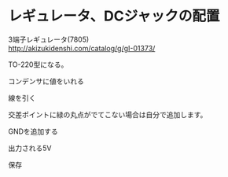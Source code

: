 # レギュレータ、DCジャックの配置


3端子レギュレータ(7805)
<br>
http://akizukidenshi.com/catalog/g/gI-01373/


TO-220型になる。


コンデンサに値をいれる

線を引く

交差ポイントに緑の丸点がでてこない場合は自分で追加します。

GNDを追加する

出力される5V

保存





